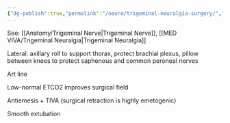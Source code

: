 ```yaml
---
{"dg-publish":true,"permalink":"/neuro/trigeminal-neuralgia-surgery/","created":"2025-06-21T22:40:11.464+10:00"}
---
```


See: [[Anatomy/Trigeminal Nerve\|Trigeminal Nerve]], [[MED VIVA/Trigeminal Neuralgia\|Trigeminal Neuralgia]]

Lateral: axillary roll to support thorax, protect brachial plexus, pillow between knees to protect saphenous and common peroneal nerves 

Art line 

Low-normal ETCO2 improves surgical field 

Antiemesis + TIVA (surgical retraction is highly emetogenic) 

Smooth extubation
